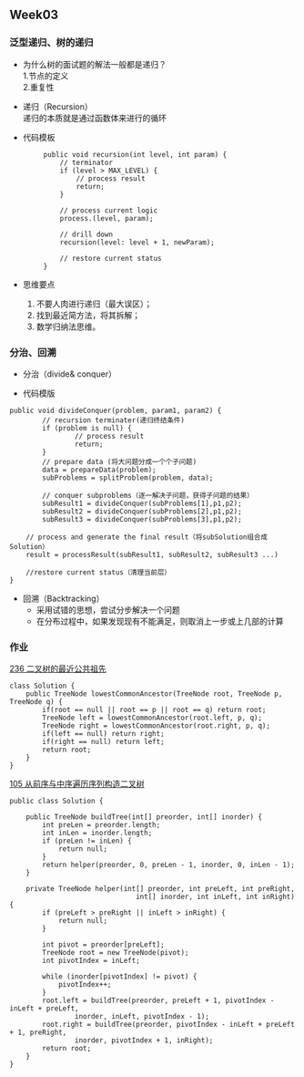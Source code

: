 ## Week03

### 泛型递归、树的递归

* 为什么树的面试题的解法一般都是递归？<br>
  1.节点的定义<br>
  2.重复性
  
* 递归（Recursion）<br>
  递归的本质就是通过函数体来进行的循环
  
* 代码模板
  
  ```
       public void recursion(int level, int param) {
           // terminator
           if (level > MAX_LEVEL) {
               // process result
               return;
           }
           
           // process current logic
           process.(level, param);
           
           // drill down
           recursion(level: level + 1, newParam);
           
           // restore current status
       }
  
  ```
* 思维要点<br>
  1. 不要人肉进行递归（最大误区）；
  2. 找到最近简方法，将其拆解；
  3. 数学归纳法思维。
  
### 分治、回溯

* 分治（divide& conquer）

* 代码模版

```
public void divideConquer(problem, param1, param2) {
        // recursion terminater(递归终结条件)
        if (problem is null) {
                // process result
                return;
        }
        // prepare data (将大问题分成一个个子问题)
        data = prepareData(problem);
        subProblems = splitProblem(problem, data);

        // conquer subproblems（逐一解决子问题，获得子问题的结果）
        subResult1 = divideConquer(subProblems[1],p1,p2);
        subResult2 = divideConquer(subProblems[2],p1,p2);
        subResult3 = divideConquer(subProblems[3],p1,p2);

    // process and generate the final result（将subSolution组合成Solution）
    result = processResult(subResult1, subResult2, subResult3 ...)

    //restore current status（清理当前层）
}

```

* 回溯（Backtracking）
     * 采用试错的思想，尝试分步解决一个问题 
     * 在分布过程中，如果发现现有不能满足，则取消上一步或上几部的计算


### 作业

[236 二叉树的最近公共祖先](https://leetcode-cn.com/problems/lowest-common-ancestor-of-a-binary-tree/)

```
class Solution {
    public TreeNode lowestCommonAncestor(TreeNode root, TreeNode p, TreeNode q) {
        if(root == null || root == p || root == q) return root;
        TreeNode left = lowestCommonAncestor(root.left, p, q);
        TreeNode right = lowestCommonAncestor(root.right, p, q);
        if(left == null) return right;
        if(right == null) return left;
        return root;
    }
}

```

[105 从前序与中序遍历序列构造二叉树](https://leetcode-cn.com/problems/construct-binary-tree-from-preorder-and-inorder-traversal/)

```
public class Solution {

    public TreeNode buildTree(int[] preorder, int[] inorder) {
        int preLen = preorder.length;
        int inLen = inorder.length;
        if (preLen != inLen) {
            return null;
        }
        return helper(preorder, 0, preLen - 1, inorder, 0, inLen - 1);
    }

    private TreeNode helper(int[] preorder, int preLeft, int preRight,
                               int[] inorder, int inLeft, int inRight) {
        if (preLeft > preRight || inLeft > inRight) {
            return null;
        }
        
        int pivot = preorder[preLeft];
        TreeNode root = new TreeNode(pivot);
        int pivotIndex = inLeft;

        while (inorder[pivotIndex] != pivot) {
            pivotIndex++;
        }
        root.left = buildTree(preorder, preLeft + 1, pivotIndex - inLeft + preLeft,
                inorder, inLeft, pivotIndex - 1);
        root.right = buildTree(preorder, pivotIndex - inLeft + preLeft + 1, preRight,
                inorder, pivotIndex + 1, inRight);
        return root;
    }
}

```
